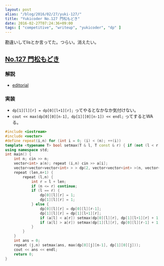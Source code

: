 ```yaml
---
layout: post
alias: "/blog/2016/02/27/yuki-127/"
title: "Yukicoder No.127 門松もどき"
date: 2016-02-27T07:24:36+09:00
tags: [ "competitive", "writeup", "yukicoder", "dp" ]
---
```


勘違いしてlisとか言ってた。つらい。消えたい。

## [No.127 門松もどき](http://yukicoder.me/problems/293)

### 解説

-   [editorial](http://yukicoder.me/problems/293/editorial)

### 実装

-   `dp[1][l][r] = dp[0][l+1][r];` ってやるとなかなか気付けない。
-   `cout << max(dp[0][0][n-1], dp[1][[0][n-1]) << endl;` ってするとWAる。

``` c++
#include <iostream>
#include <vector>
#define repeat(i,n) for (int i = 0; (i) < (n); ++(i))
template <typename T> bool setmax(T & l, T const & r) { if (not (l < r)) return false; l = r; return true; }
using namespace std;
int main() {
    int n; cin >> n;
    vector<int> a(n); repeat (i,n) cin >> a[i];
    vector<vector<vector<int> > > dp(2, vector<vector<int> >(n, vector<int>(n)));
    repeat (len,n+1) {
        repeat (l,n) {
            int r = l + len;
            if (n <= r) continue;
            if (l == r) {
                dp[0][l][r] = 1;
                dp[1][l][r] = 1;
            } else {
                dp[0][l][r] = dp[0][l][r-1];
                dp[1][l][r] = dp[1][l+1][r];
                if (a[l] < a[r]) setmax(dp[0][l][r], dp[1][l+1][r] + 1);
                if (a[l] > a[r]) setmax(dp[1][l][r], dp[0][l][r-1] + 1);
            }
        }
    }
    int ans = 0;
    repeat (j,n) setmax(ans, max(dp[0][j][n-1], dp[1][0][j]));
    cout << ans << endl;
    return 0;
}
```
